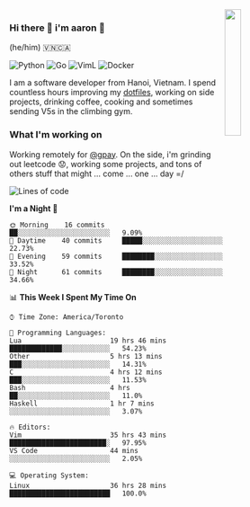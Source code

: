 <img src="https://media.giphy.com/media/l1J9LMNeWISnddECA/giphy.gif" align="right" width="24%" />

### Hi there 👋 i'm aaron :wolf:
(he/him) 🇻🇳🇨🇦

<p align="left">
    <img alt="Python" src="https://img.shields.io/badge/-Python-blue?style=flat-square&logo=python&logoColor=white" />
    <img alt="Go" src="https://img.shields.io/badge/-Golang-46a2f1?style=flat-square&logo=go&logoColor=white" />
    <img alt="VimL" src="https://img.shields.io/badge/-VimL-66d124?style=flat-square&logo=vim&logoColor=white" />
    <img alt="Docker" src="https://img.shields.io/badge/-Docker-1bd7de?style=flat-square&logo=docker&logoColor=white" />
</p>

I am a software developer from Hanoi, Vietnam. I spend countless hours improving my [dotfiles](https://github.com/aarnphm/dotfiles), working on side projects, drinking coffee, cooking and sometimes sending V5s in the climbing gym.

### What I'm working on
Working remotely for [@gpay](http://gpay.vn/en/home_en/). On the side, i'm grinding out leetcode :worried:, working some projects, and tons of others stuff that might ... come ... one ... day =/



<!--START_SECTION:waka-->
![Lines of code](https://img.shields.io/badge/From%20Hello%20World%20I%27ve%20Written-12.9%20million%20lines%20of%20code-blue)

**I'm a Night 🦉** 

```text
🌞 Morning    16 commits     ██░░░░░░░░░░░░░░░░░░░░░░░   9.09% 
🌆 Daytime    40 commits     █████░░░░░░░░░░░░░░░░░░░░   22.73% 
🌃 Evening    59 commits     ████████░░░░░░░░░░░░░░░░░   33.52% 
🌙 Night      61 commits     ████████░░░░░░░░░░░░░░░░░   34.66%

```


📊 **This Week I Spent My Time On** 

```text
⌚︎ Time Zone: America/Toronto

💬 Programming Languages: 
Lua                      19 hrs 46 mins      █████████████░░░░░░░░░░░░   54.23% 
Other                    5 hrs 13 mins       ███░░░░░░░░░░░░░░░░░░░░░░   14.31% 
C                        4 hrs 12 mins       ███░░░░░░░░░░░░░░░░░░░░░░   11.53% 
Bash                     4 hrs               ██░░░░░░░░░░░░░░░░░░░░░░░   11.0% 
Haskell                  1 hr 7 mins         ░░░░░░░░░░░░░░░░░░░░░░░░░   3.07%

🔥 Editors: 
Vim                      35 hrs 43 mins      ████████████████████████░   97.95% 
VS Code                  44 mins             ░░░░░░░░░░░░░░░░░░░░░░░░░   2.05%

💻 Operating System: 
Linux                    36 hrs 28 mins      █████████████████████████   100.0%

```


<!--END_SECTION:waka-->

<!--
**aarnphm/aarnphm** is a ✨ _special_ ✨ repository because its `README.md` (this file) appears on your GitHub profile.

Here are some ideas to get you started:

- 🔭 I’m currently working on ...
- 🌱 I’m currently learning ...
- 👯 I’m looking to collaborate on ...
- 🤔 I’m looking for help with ...
- 💬 Ask me about ...
- 📫 How to reach me: ...
- 😄 Pronouns: ...
- ⚡ Fun fact: ...
-->
